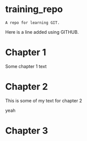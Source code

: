 # training_repo

    A repo for learning GIT.
Here is a line added using GITHUB.

# Chapter 1
Some chapter 1 text

# Chapter 2
This is some of my text for chapter 2

yeah

# Chapter 3
